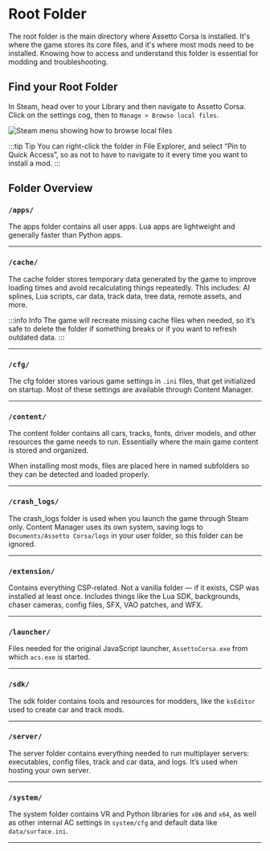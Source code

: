 # Root Folder

> <Badge type="tip" text="Updated"/>

The root folder is the main directory where Assetto Corsa is installed. It's where the game stores its core files, and it's where most mods need to be installed. Knowing how to access and understand this folder is essential for modding and troubleshooting.

## Find your Root Folder

In Steam, head over to your Library and then navigate to Assetto Corsa. Click on the settings cog, then to `Manage > Browse local files`.

![Steam menu showing how to browse local files](/images/guides/root-folder/steam.png)

:::tip Tip
You can right-click the folder in File Explorer, and select “Pin to Quick Access”, so as not to have to navigate to it every time you want to install a mod.
:::

## Folder Overview

### `/apps/`

The apps folder contains all user apps. Lua apps are lightweight and generally faster than Python apps.

---

### `/cache/`

The cache folder stores temporary data generated by the game to improve loading times and avoid recalculating things
repeatedly. This includes: AI splines, Lua scripts, car data, track data, tree data, remote assets, and more.

:::info Info
The game will recreate missing cache files when needed, so it’s safe to delete the folder if something breaks or if you
want to refresh outdated data.
:::

---

### `/cfg/`

The cfg folder stores various game settings in `.ini` files, that get initialized on startup. Most of these settings are
available through Content Manager.

---

### `/content/`

The content folder contains all cars, tracks, fonts, driver models, and other resources the game needs to run. Essentially
where the main game content is stored and organized.

When installing most mods, files are placed here in named subfolders so they can be detected and loaded properly.

---

### `/crash_logs/`

The crash_logs folder is used when you launch the game through Steam only. Content Manager uses its own system, saving logs to `Documents/Assetto Corsa/logs` in your user folder, so this folder can be ignored.

---

### `/extension/`

Contains everything CSP-related. Not a vanilla folder — if it exists, CSP was installed at least once.
Includes things like the Lua SDK, backgrounds, chaser cameras, config files, SFX, VAO patches, and WFX.

---

### `/launcher/`

Files needed for the original JavaScript launcher, `AssettoCorsa.exe` from which `acs.exe` is started.

---

### `/sdk/`

The sdk folder contains tools and resources for modders, like the `ksEditor` used to create car and track mods.

---

### `/server/`

The server folder contains everything needed to run multiplayer servers: executables, config files, track and car data, and logs. It’s used when hosting your own server.

---

### `/system/`

The system folder contains VR and Python libraries for `x86` and `x64`, as well as other internal AC settings in `system/cfg` and default data like `data/surface.ini`.

---

